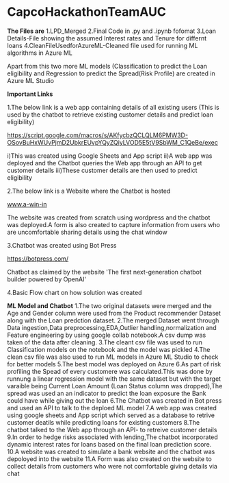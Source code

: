 # CapcoHackathonTeamAUC

**The Files are**
1.LPD_Merged
2.Final Code in .py and .ipynb fofomat
3.Loan Details-File showing the assumed Interest rates and Tenure for differnt loans
4.CleanFileUsedforAzureML-Cleaned file used for running ML algorithms in Azure ML

Apart from this two more ML models (Classification to predict the Loan eligibility and Regression to predict the Spread(Risk Profile) are created in Azure ML Studio


**Important Links**

1.The below link is a web app containing details of all existing users (This is used by the chatbot to retrieve existing customer details and predict loan eligibility)

https://script.google.com/macros/s/AKfycbzQCLQLM6PMW3D-OSovBuHxWUvPjmD2UbkrEUvpYQyZQiyLVOD5E5tV9SbWM_C1QeBe/exec

i)This was created using Google Sheets and App script
ii)A web app was deployed and the Chatbot queries the Web app through an API to get customer details
iii)These customer details are then used to predict eligibility

2.The below link is a Website where the Chatbot is hosted

www.a-win-in

The website was created from scratch using wordpress and the chatbot was deployed.A form is also created to capture information from users who are uncomfortable sharing details using the chat window

3.Chatbot was created using Bot Press 

https://botpress.com/

Chatbot as claimed by the website 'The first next-generation chatbot builder powered by OpenAI'

4.Basic Flow chart on how solution was created

**ML Model and Chatbot**
1.The two original datasets were merged and the Age and Gender column were used from the Product recommender Dataset along with the Loan predction dataset.
2.The merged Dataset went through Data ingestion,Data preprocessing,EDA,Outlier handling,normalization and Feature engineering by using google collab notebook.A csv dump was taken of the data after cleaning.
3.The cleant csv file was used to run Classification models  on the notebook and the model was pickled
4.The clean csv file was also used to run ML models in Azure ML Studio to check for better models
5.The best model was deployed on Azure
6.As part of risk profiling the Spead of every customere was calculated.This was done by runnung a linear regression model with the same dataset but with the target varaible being Current Loan Amount (Loan Status column was dropped),The spread was used an an indicator to predict the loan exposure the Bank could have while giving out the loan
6.The Chatbot was created in Bot press and used an API to talk to the deploed ML model
7.A web app was created using google sheets and App script which served as a database to retrive customer deatils while predicting loans for existing customers
8.The chatbot talked to the Web app through an API- to retreive customer details
9.In order to hedge risks associated with lending,The chatbot incorporated dynamic interest rates for loans based on the final loan prediction score.
10.A website was created to simulate a bank website and the chatbot was depoloyed into the website
11.A Form was also created on the website to collect details from customers who were not comfortable giving details via chat



